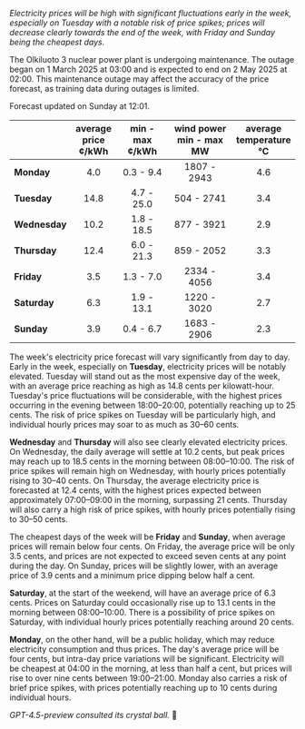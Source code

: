 *Electricity prices will be high with significant fluctuations early in the week, especially on Tuesday with a notable risk of price spikes; prices will decrease clearly towards the end of the week, with Friday and Sunday being the cheapest days.*

The Olkiluoto 3 nuclear power plant is undergoing maintenance. The outage began on 1 March 2025 at 03:00 and is expected to end on 2 May 2025 at 02:00. This maintenance outage may affect the accuracy of the price forecast, as training data during outages is limited.

Forecast updated on Sunday at 12:01.

|         | average<br>price<br>¢/kWh | min - max<br>¢/kWh | wind power<br>min - max<br>MW | average<br>temperature<br>°C |
|:-------------|:----------------:|:----------------:|:-------------:|:-------------:|
| **Monday** | 4.0 | 0.3 - 9.4 | 1807 - 2943 | 4.6 |
| **Tuesday** | 14.8 | 4.7 - 25.0 | 504 - 2741 | 3.4 |
| **Wednesday** | 10.2 | 1.8 - 18.5 | 877 - 3921 | 2.9 |
| **Thursday** | 12.4 | 6.0 - 21.3 | 859 - 2052 | 3.3 |
| **Friday** | 3.5 | 1.3 - 7.0 | 2334 - 4056 | 3.4 |
| **Saturday** | 6.3 | 1.9 - 13.1 | 1220 - 3020 | 2.7 |
| **Sunday** | 3.9 | 0.4 - 6.7 | 1683 - 2906 | 2.3 |

The week's electricity price forecast will vary significantly from day to day. Early in the week, especially on **Tuesday**, electricity prices will be notably elevated. Tuesday will stand out as the most expensive day of the week, with an average price reaching as high as 14.8 cents per kilowatt-hour. Tuesday's price fluctuations will be considerable, with the highest prices occurring in the evening between 18:00–20:00, potentially reaching up to 25 cents. The risk of price spikes on Tuesday will be particularly high, and individual hourly prices may soar to as much as 30–60 cents.

**Wednesday** and **Thursday** will also see clearly elevated electricity prices. On Wednesday, the daily average will settle at 10.2 cents, but peak prices may reach up to 18.5 cents in the morning between 08:00–10:00. The risk of price spikes will remain high on Wednesday, with hourly prices potentially rising to 30–40 cents. On Thursday, the average electricity price is forecasted at 12.4 cents, with the highest prices expected between approximately 07:00–09:00 in the morning, surpassing 21 cents. Thursday will also carry a high risk of price spikes, with hourly prices potentially rising to 30–50 cents.

The cheapest days of the week will be **Friday** and **Sunday**, when average prices will remain below four cents. On Friday, the average price will be only 3.5 cents, and prices are not expected to exceed seven cents at any point during the day. On Sunday, prices will be slightly lower, with an average price of 3.9 cents and a minimum price dipping below half a cent.

**Saturday**, at the start of the weekend, will have an average price of 6.3 cents. Prices on Saturday could occasionally rise up to 13.1 cents in the morning between 08:00–10:00. There is a possibility of price spikes on Saturday, with individual hourly prices potentially reaching around 20 cents.

**Monday**, on the other hand, will be a public holiday, which may reduce electricity consumption and thus prices. The day's average price will be four cents, but intra-day price variations will be significant. Electricity will be cheapest at 04:00 in the morning, at less than half a cent, but prices will rise to over nine cents between 19:00–21:00. Monday also carries a risk of brief price spikes, with prices potentially reaching up to 10 cents during individual hours.

*GPT-4.5-preview consulted its crystal ball.* 🔮
